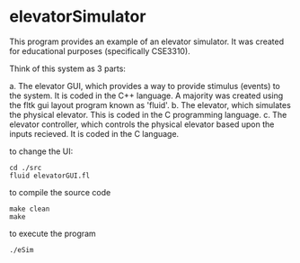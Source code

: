 # elevatorSimulator

This program provides an example of an elevator simulator.  It was created
for educational purposes (specifically CSE3310).

Think of this system as 3 parts:

a.  The elevator GUI, which provides a way to provide stimulus (events) to the system. It is coded in the C++ language.  A majority was created using the fltk gui layout program known as 'fluid'.
b.  The elevator, which simulates the physical elevator. This is coded in the C programming language.
c.  The elevator controller, which controls the physical elevator based upon the inputs recieved.  It is coded in the C language.

to change the UI:

```
cd ./src
fluid elevatorGUI.fl
```

to compile the source code

```
make clean
make
```

to execute the program

```
./eSim
```


